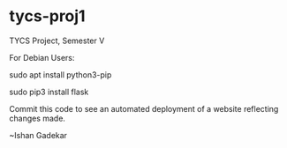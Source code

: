 # tycs-proj1
TYCS Project, Semester V

For Debian Users:

sudo apt install python3-pip

sudo pip3 install flask

Commit this code to see an automated deployment of a website reflecting changes made.

~Ishan Gadekar
